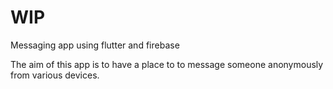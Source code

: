 # WIP

Messaging app using flutter and firebase



The aim of this app is to have a place to to message someone anonymously from various devices.
